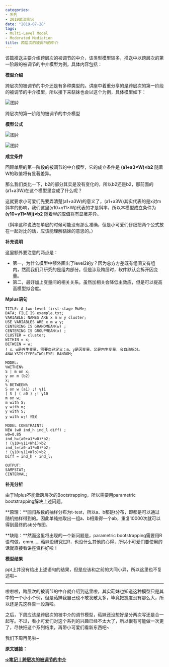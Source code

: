 ```yaml
---
categories:
- 系列
- 2019武汉笔记
date: "2019-07-28"
tags:
- Multi-Level Model
- Moderated Mediation
title: 跨层次的被调节的中介
---
```

该篇推送主要介绍跨层次的被调节的中介，该类型模型较多，推送中以跨层次的第一阶段的被调节的中介模型为例，具体内容包括：

<!--more-->

**模型介绍**

跨层次的被调节的中介还是有多种类型的。讲座中着重分享的是跨层次的第一阶段的被调节的中介模型，所以接下来萜妹也会以这个为例，具体模型如下：

![图片](https://tie-1315290370.cos.ap-beijing.myqcloud.com/TIE/202309120005379.png)

跨层次的第一阶段的被调节的中介模型

**模型公式**

![图片](https://tie-1315290370.cos.ap-beijing.myqcloud.com/TIE/202309120005433.png)

![图片](https://tie-1315290370.cos.ap-beijing.myqcloud.com/TIE/202309120005419.jpeg)

**成立条件**

回顾单层的第一阶段的被调节的中介模型，它的成立条件是 **(a1+a3×W)×b2** 随着W的取值将有显著差异。

那么我们类比一下，b2的部分其实是没有变化的，所以b2还是b2，那前面的(a1+a3W)在这个模型里变成了什么呢？

这就要求小可爱们先要弄清楚(a1+a3W)的意义了，(a1+a3W)其实代表的是x对m斜率的影响，我们这里(γ10+γ11×Wj)代表的才是斜率，所以本模型成立条件为 **(γ10+γ11×Wj)×b2** 随着W的取值将有显著差异。

（斜率这种说法在单层的时候可能没有那么准确，但是小可爱们仔细把两个公式放在一起对比的话，应该能理解萜妹的意思的。）

**补充说明**

这里额外要注意的两点是：

- 第一，为什么模型中额外画出了level2的y？因为总⽅方差既有组间⼜有组内，然而我们只研究的是组内部分。但是涉及跨层时，软件默认会拆开因变量。
- 第二，最好加上变量间的相关关系。虽然加相关会降低主效应，但是可以提⾼高模型拟合度。

**Mplus语句**

```
TITLE: A two-level first-stage MoMe;
DATA; FILE IS example.txt;
VARIABLE: NAMES ARE x m w y cluster;
USE VARIABLES ARE x m w y;
CENTERING IS GRANDMEAN(w) ;
CENTERING IS GROUPMEAN(x) ;
CLUSTER = cluster;
WITHIN = x;
BETWEEN = w;
! x、w是外生变量，需要自己定义；m、y是因变量，又是内生变量，会自动拆分。
ANALYSIS:TYPE=TWOLEYEL RANDOM;

MODEL:
%WITHIN%
S | m on x;
y on m (b2)
x;
% BETWEEN%
S on w (a1) ;! γ11
[ S ] ( a0 ) ;! γ10
m on w;
m with S;
y with m;
y with S;
y with w;! 相关

MODEL CONSTRAINT:
NEW (w0 ind_h ind_l diff) ;
w0=0.85
ind_h=(a0+a1*w0)*b2; 
! (γ10+γ11×Whi)×b2
ind_l=(a0-a1*w0)*b2; 
! (γ10+γ11×Wlo)×b2
Diff = ind_h - ind_l;

OUTPUT:
SAMPSTAT;
CINTERVAL;
```

**补充分析**

由于Mplus不能做跨层次的Bootstrapping，所以需要用parametric bootstrapping解决上述问题。

**原理：**回归系数的抽样分布为t-test，所以a、b都是t分布，即都是可以通过随机抽样得到的。因此单纯抽取出一组a、b相乘得一个ab，重复10000次就可以得到最终的ab分布图。

**缺陷：**然而这里将出现的一个新问题是，parametric bootstrapping需要用R语句做，emm……萜妹没研究过R，也没什么其他的心得，所以小可爱们要使用的话就直接看讲座资料好啦！

**模型结果**

ppt上并没有给出上述语句的结果，但是应该和之前的大同小异，所以这里也不复述啦~

---

啦啦啦，跨层次的被调节的中介就介绍到这里啦，其实萜妹也知道这种模型只是其中的一个小小个例，但是萜妹我自己也不敢发散太多，毕竟把握度没有那么大，所以还是先这样告一段落啦。



之后，下周应该是跨层次的被中介的调节模型，萜妹还没想好是分两次写还是合一起写。不过，看小可爱们对这个系列的兴趣已经不太大了，所以很有可能做一次更了，尽快把这个系列结束，再带小可爱们看新东西吧~



我们下周再见啦~

**原文链接：**

  [**➪笔记丨跨层次的被调节的中介**](https://mp.weixin.qq.com/s?__biz=MzIwMDk1OTM2OQ==&mid=2247484814&idx=1&sn=17ff2c2d8eff67fddf5c4d65f8ae5d60&chksm=96f47168a183f87ebc4a5c8b9ec11645ec761992efae3d7ca4322d376b1aa4057536b1f79ae7&token=1026914331&lang=zh_CN&scene=21#wechat_redirect)
